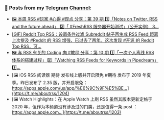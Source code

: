 ### 📰 Posts from my [Telegram Channel](https://t.me/s/aboutrss):
<!-- BLOG-POST-LIST:START -->
- [🖼 本周 RSS #玩家 #心得 #观点 分享：第 39 期 1️⃣「Notes on Twitter, RSS and the future ahead」 2️⃣「 #FreshRSS 服务器开始测试」（公开实例） 3️...](https://t.me/aboutrss/1207)
- [[GIF] Reddit Top RSS：设置条件过滤 Subreddit 帖子再生成 RSS Feed 距离上次提及 #Reddit 的 RSS 增强，已过去了两年。这次发现 #开源 的 Reddit Top RSS，可...](https://t.me/aboutrss/1206)
- [🖼 与 RSS 有关的 Coding 向 #教程 分享：第 10 期 1️⃣「一次个人离线 RSS 体系的搭建过程」 2️⃣「Watching RSS Feeds for Keywords in Pipedream」 3️⃣...](https://t.me/aboutrss/1205)
- [🖼 iOS RSS 阅读器 期待 发布线上版并开启限免 #期待 发布于 2019 年夏季。昨日发布了 2.35 版，并开启限免： https://apps.apple.com/us/app/%E6%9C%9F%E5%BE...](https://t.me/aboutrss/1204)
- [🖼 Watch Highlights：在 Apple Watch 上刷 RSS 虽然其版本更新定格于 2020 年，但作为本频道没有涉及过的门类，还是值得一条 post ： https://apps.apple.com...](https://t.me/aboutrss/1203)
<!-- BLOG-POST-LIST:END -->

<!--
**AboutRSS/AboutRSS** is a ✨ _special_ ✨ repository because its `README.md` (this file) appears on your GitHub profile.

Here are some ideas to get you started:

- 🔭 I’m currently working on ...
- 🌱 I’m currently learning ...
- 👯 I’m looking to collaborate on ...
- 🤔 I’m looking for help with ...
- 💬 Ask me about ...
- 📫 How to reach me: ...
- 😄 Pronouns: ...
- ⚡ Fun fact: ...
-->
